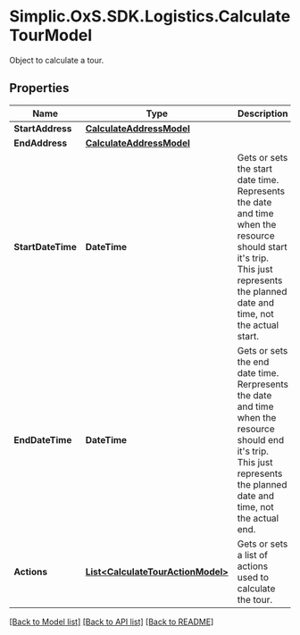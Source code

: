 # Simplic.OxS.SDK.Logistics.CalculateTourModel
Object to calculate a tour.

## Properties

Name | Type | Description | Notes
------------ | ------------- | ------------- | -------------
**StartAddress** | [**CalculateAddressModel**](CalculateAddressModel.md) |  | [optional] 
**EndAddress** | [**CalculateAddressModel**](CalculateAddressModel.md) |  | [optional] 
**StartDateTime** | **DateTime** | Gets or sets the start date time.     Represents the date and time when the resource should start it&#39;s trip.    This just represents the planned date and time, not the actual start. | [optional] 
**EndDateTime** | **DateTime** | Gets or sets the end date time.     Rerpresents the date and time when the resource should end it&#39;s trip.    This just represents the planned date and time, not the actual end. | [optional] 
**Actions** | [**List&lt;CalculateTourActionModel&gt;**](CalculateTourActionModel.md) | Gets or sets a list of actions used to calculate the tour. | [optional] 

[[Back to Model list]](../README.md#documentation-for-models) [[Back to API list]](../README.md#documentation-for-api-endpoints) [[Back to README]](../README.md)

